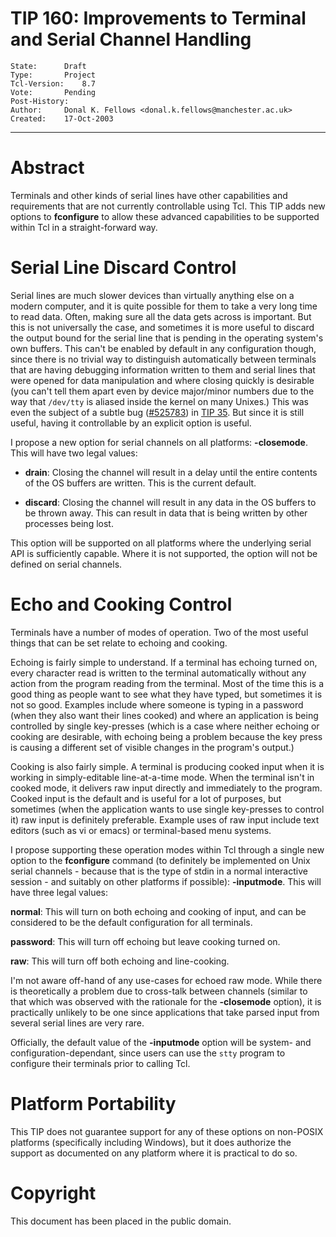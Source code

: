 # TIP 160: Improvements to Terminal and Serial Channel Handling
	State:		Draft
	Type:		Project
	Tcl-Version:	8.7
	Vote:		Pending
	Post-History:	
	Author:		Donal K. Fellows <donal.k.fellows@manchester.ac.uk>
	Created:	17-Oct-2003
-----

# Abstract

Terminals and other kinds of serial lines have other capabilities and
requirements that are not currently controllable using Tcl.  This TIP
adds new options to **fconfigure** to allow these advanced
capabilities to be supported within Tcl in a straight-forward way.

# Serial Line Discard Control

Serial lines are much slower devices than virtually anything else on a
modern computer, and it is quite possible for them to take a very long
time to read data.  Often, making sure all the data gets across is
important.  But this is not universally the case, and sometimes it is
more useful to discard the output bound for the serial line that is
pending in the operating system's own buffers.  This can't be enabled
by default in any configuration though, since there is no trivial way
to distinguish automatically between terminals that are having
debugging information written to them and serial lines that were
opened for data manipulation and where closing quickly is desirable
\(you can't tell them apart even by device major/minor numbers due to
the way that `/dev/tty` is aliased inside the kernel on many Unixes.\)
This was even the subject of a subtle bug \([\#525783](https://core.tcl-lang.org/tcl/tktview/525783ffffffffffffff)\) in [TIP 35](35.md).  But
since it is still useful, having it controllable by an explicit option
is useful.

I propose a new option for serial channels on all platforms:
**-closemode**.  This will have two legal values:

 * **drain**: Closing the channel will result in a delay until the entire
 contents of the OS buffers are written.  This is the current default.

 * **discard**: Closing the channel will result in any data in the OS
 buffers to be thrown away.  This can result in data that is being
 written by other processes being lost.

This option will be supported on all platforms where the underlying
serial API is sufficiently capable.  Where it is not supported, the
option will not be defined on serial channels.

# Echo and Cooking Control

Terminals have a number of modes of operation.  Two of the most useful
things that can be set relate to echoing and cooking.

Echoing is fairly simple to understand.  If a terminal has echoing
turned on, every character read is written to the terminal
automatically without any action from the program reading from the
terminal.  Most of the time this is a good thing as people want to
see what they have typed, but sometimes it is not so good.  Examples
include where someone is typing in a password \(when they also want
their lines cooked\) and where an application is being controlled by
single key-presses \(which is a case where neither echoing or cooking
are desirable, with echoing being a problem because the key press is
causing a different set of visible changes in the program's output.\)

Cooking is also fairly simple.  A terminal is producing cooked input
when it is working in simply-editable line-at-a-time mode.  When the
terminal isn't in cooked mode, it delivers raw input directly and
immediately to the program.  Cooked input is the default and is useful
for a lot of purposes, but sometimes \(when the application wants to
use single key-presses to control it\) raw input is definitely
preferable.  Example uses of raw input include text editors \(such as
vi or emacs\) or terminal-based menu systems.

I propose supporting these operation modes within Tcl through a single
new option to the **fconfigure** command \(to definitely be implemented
on Unix serial channels - because that is the type of stdin in a
normal interactive session - and suitably on other platforms if
possible\): **-inputmode**.  This will have three legal values:

 **normal**: This will turn on both echoing and cooking of input, and can
 be considered to be the default configuration for all terminals.

 **password**: This will turn off echoing but leave cooking turned on.

 **raw**: This will turn off both echoing and line-cooking.

I'm not aware off-hand of any use-cases for echoed raw mode.  While
there is theoretically a problem due to cross-talk between channels
\(similar to that which was observed with the rationale for the
**-closemode** option\), it is practically unlikely to be one since
applications that take parsed input from several serial lines are very
rare.

Officially, the default value of the **-inputmode** option will be
system- and configuration-dependant, since users can use the `stty`
program to configure their terminals prior to calling Tcl.

# Platform Portability

This TIP does not guarantee support for any of these options on non-POSIX
platforms (specifically including Windows), but it does authorize the support
as documented on any platform where it is practical to do so.

# Copyright

This document has been placed in the public domain.
